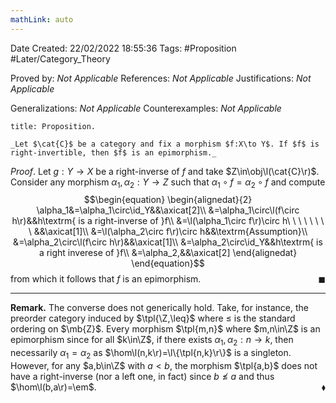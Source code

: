 ```yaml
---
mathLink: auto
---
```


<div class="topSpace"></div>

Date Created: 22/02/2022 18:55:36
Tags: #Proposition #Later/Category_Theory

Proved by: _Not Applicable_
References: _Not Applicable_
Justifications: _Not Applicable_

Generalizations: _Not Applicable_
Counterexamples: _Not Applicable_

``` ad-Proposition
title: Proposition.

_Let $\cat{C}$ be a category and fix a morphism $f:X\to Y$. If $f$ is right-invertible, then $f$ is an epimorphism._

```

_Proof_. Let $g:Y\to X$ be a right-inverse of $f$ and take $Z\in\obj\l(\cat{C}\r)$. Consider any morphism $\alpha_1,\alpha_2:Y\to Z$ such that $\alpha_1\circ f=\alpha_2\circ f$ and compute
$$\begin{equation}
    \begin{alignedat}{2}
        \alpha_1&=\alpha_1\circ\id_Y&&\axicat[2]\\
        &=\alpha_1\circ\l(f\circ h\r)&&h\textrm{ is a right-inverse of }f\\
        &=\l(\alpha_1\circ f\r)\circ h\ \ \ \ \ \ \ \ &&\axicat[1]\\
        &=\l(\alpha_2\circ f\r)\circ h&&\textrm{Assumption}\\
        &=\alpha_2\circ\l(f\circ h\r)&&\axicat[1]\\
        &=\alpha_2\circ\id_Y&&h\textrm{ is a right inverese of }f\\
        &=\alpha_2,&&\axicat[2]
    \end{alignedat}
\end{equation}$$
from which it follows that $f$ is an epimorphism.<span style="float:right;">$\blacksquare$</span>

---

**Remark.** The converse does not generically hold. Take, for instance, the preorder category induced by $\tpl{\Z,\leq}$ where $\leq$ is the standard ordering on $\mb{Z}$. Every morphism $\tpl{m,n}$ where $m,n\in\Z$ is an epimorphism since for all $k\in\Z$, if there exists $\alpha_1,\alpha_2:n\to k$, then necessarily $\alpha_1=\alpha_2$ as $\hom\l(n,k\r)=\l\{\tpl{n,k}\r\}$ is a singleton. However, for any $a,b\in\Z$ with $a<b$, the morphism $\tpl{a,b}$ does not have a right-inverse (nor a left one, in fact) since $b\not\leq a$ and thus $\hom\l(b,a\r)=\em$.<span style="float:right;">$\blacklozenge$</span>
